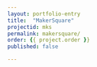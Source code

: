 ```yaml
---
layout: portfolio-entry
title:  "MakerSquare"
projectid: mks
permalink: makersquare/
order: {{ project.order }}
published: false

---
```



